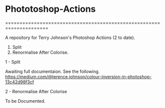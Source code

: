 # Phototoshop-Actions
=====================================================================

A repository for Terry Johnson's Photoshop Actions (2 to date).

1. Split
2. Renormalise After Colorise.

1 - Split

Awaiting full documentaion. See the following.
https://medium.com/@terence.johnson/colour-inversion-in-photoshop-13c42d98f3cf

2 - Renormalise After Colorise 

To be Documented.

